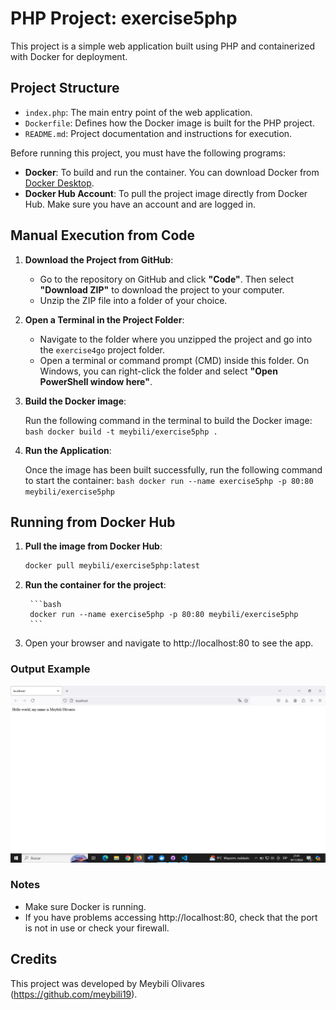 # PHP Project: exercise5php

This project is a simple web application built using PHP and containerized with Docker for deployment.

## Project Structure

- `index.php`: The main entry point of the web application.
- `Dockerfile`: Defines how the Docker image is built for the PHP project.
- `README.md`: Project documentation and instructions for execution.

Before running this project, you must have the following programs:

- **Docker**: To build and run the container. You can download Docker from [Docker Desktop](https://www.docker.com/products/docker-desktop).
- **Docker Hub Account**: To pull the project image directly from Docker Hub. Make sure you have an account and are logged in.

## Manual Execution from Code

1. **Download the Project from GitHub**:

   - Go to the repository on GitHub and click **"Code"**. Then select **"Download ZIP"** to download the project to your computer.
   - Unzip the ZIP file into a folder of your choice.

2. **Open a Terminal in the Project Folder**:

   - Navigate to the folder where you unzipped the project and go into the `exercise4go` project folder.
   - Open a terminal or command prompt (CMD) inside this folder. On Windows, you can right-click the folder and select **"Open PowerShell window here"**.

3. **Build the Docker image**:

     Run the following command in the terminal to build the Docker image:
        ```bash
           docker build -t meybili/exercise5php .
        ```

4. **Run the Application**:

    Once the image has been built successfully, run the following command to start the container:
        ```bash
        docker run --name exercise5php -p 80:80 meybili/exercise5php
        ```

## Running from Docker Hub

1. **Pull the image from Docker Hub**:

    ```bash
    docker pull meybili/exercise5php:latest
    ```

2. **Run the container for the project**:

        ```bash
        docker run --name exercise5php -p 80:80 meybili/exercise5php
        ```

3. Open your browser and navigate to http://localhost:80 to see the app.

### Output Example

![alt text](image.png)

### Notes

- Make sure Docker is running.
- If you have problems accessing http://localhost:80, check that the port is not in use or check your firewall.

## Credits

This project was developed by Meybili Olivares (https://github.com/meybili19).